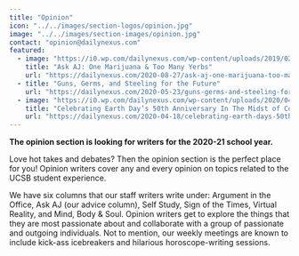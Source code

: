 ```yaml
---
title: "Opinion"
icon: "../../images/section-logos/opinion.jpg"
image: "../../images/section-images/opinion.jpg"
contact: "opinion@dailynexus.com"
featured:
  - image: "https://i0.wp.com/dailynexus.com/wp-content/uploads/2019/02/ask-aj.jpg"
    title: "Ask AJ: One Marijuana & Too Many Yerbs"
    url: "https://dailynexus.com/2020-08-27/ask-aj-one-marijuana-too-many-yerbs/"
  - title: "Guns, Germs, and Steeling for the Future"
    url: "https://dailynexus.com/2020-05-23/guns-germs-and-steeling-for-the-future/"
  - image: "https://i0.wp.com/dailynexus.com/wp-content/uploads/2020/04/earthday-e1586999410466.jpg"
    title: "Celebrating Earth Day’s 50th Anniversary In The Midst of Coronavirus"
    url: "https://dailynexus.com/2020-04-18/celebrating-earth-days-50th-anniversary-in-the-midst-of-covid-19/"
---
```

**The opinion section is looking for writers for the 2020-21 school year.**

Love hot takes and debates? Then the opinion section is the perfect place for you!
Opinion writers cover any and every opinion on topics related to the UCSB student experience. 

We have six columns that our staff writers write under: Argument in the Office, Ask AJ
(our advice column), Self Study, Sign of the Times, Virtual Reality, and Mind, Body & Soul.
Opinion writers get to explore the things that they are most passionate about and collaborate 
with a group of passionate and outgoing individuals. Not to mention, our weekly meetings are
known to include kick-ass icebreakers and hilarious horoscope-writing sessions. 